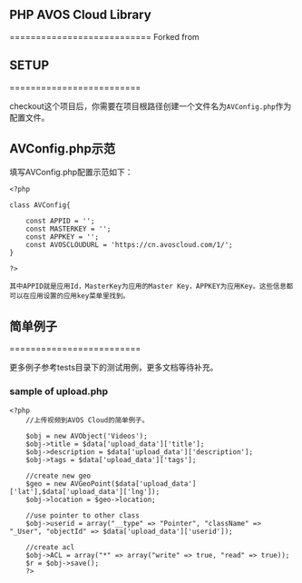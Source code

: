 ## PHP AVOS Cloud Library
===========================
Forked from

## SETUP
=========================

checkout这个项目后，你需要在项目根路径创建一个文件名为`AVConfig.php`作为配置文件。

## AVConfig.php示范

填写AVConfig.php配置示范如下：

```
<?php

class AVConfig{

    const APPID = '';
    const MASTERKEY = '';
    const APPKEY = '';
    const AVOSCLOUDURL = 'https://cn.avoscloud.com/1/';
}

?>

其中APPID就是应用Id，MasterKey为应用的Master Key，APPKEY为应用Key。这些信息都可以在应用设置的应用key菜单里找到。

```

## 简单例子
=========================

更多例子参考tests目录下的测试用例，更多文档等待补充。

### sample of upload.php ###

```
<?php
    //上传视频到AVOS Cloud的简单例子。

    $obj = new AVObject('Videos');
    $obj->title = $data['upload_data']['title'];
    $obj->description = $data['upload_data']['description'];
    $obj->tags = $data['upload_data']['tags'];

    //create new geo
    $geo = new AVGeoPoint($data['upload_data']['lat'],$data['upload_data']['lng']);
    $obj->location = $geo->location;

    //use pointer to other class
    $obj->userid = array("__type" => "Pointer", "className" => "_User", "objectId" => $data['upload_data']['userid']);

    //create acl
    $obj->ACL = array("*" => array("write" => true, "read" => true));
    $r = $obj->save();
    ?>
```
